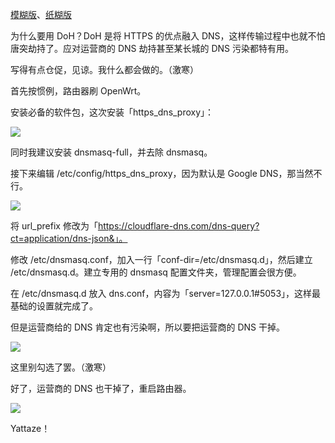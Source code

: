 [模糊版](https://www.mohu.club/article/142)、[纸糊版](https://zhuanlan.zhihu.com/p/39042451)

为什么要用 DoH？DoH 是将 HTTPS 的优点融入 DNS，这样传输过程中也就不怕唐突劫持了。应对运营商的 DNS 劫持甚至某长城的 DNS 污染都特有用。

写得有点仓促，见谅。我什么都会做的。（激寒）

首先按惯例，路由器刷 OpenWrt。

安装必备的软件包，这次安装「https_dns_proxy」：

![](https://raw.githubusercontent.com/mrhso/IshisashiWebsite/master/img/c97195c7de398c9d85f0b352325dd21c4b7a74ab.png)

同时我建议安装 dnsmasq-full，并去除 dnsmasq。

接下来编辑 /etc/config/https_dns_proxy，因为默认是 Google DNS，那当然不行。

![](https://raw.githubusercontent.com/mrhso/IshisashiWebsite/master/img/281f557fbcc1612cfea38cc763a8bdad4dd340c4.png)

将 url_prefix 修改为「https://cloudflare-dns.com/dns-query?ct=application/dns-json&」。

修改 /etc/dnsmasq.conf，加入一行「conf-dir=/etc/dnsmasq.d」，然后建立 /etc/dnsmasq.d。建立专用的 dnsmasq 配置文件夹，管理配置会很方便。

在 /etc/dnsmasq.d 放入 dns.conf，内容为「server=127.0.0.1#5053」，这样最基础的设置就完成了。

但是运营商给的 DNS 肯定也有污染啊，所以要把运营商的 DNS 干掉。

![](https://raw.githubusercontent.com/mrhso/IshisashiWebsite/master/img/c9ac364466df8adf4b9f2abb52f193c4dd7da489.png)

这里别勾选了罢。（激寒）

好了，运营商的 DNS 也干掉了，重启路由器。

![](https://raw.githubusercontent.com/mrhso/IshisashiWebsite/master/img/6de7fbf6c771d9f8737f00f8be9aa48cbcad6e63.png)

Yattaze！
